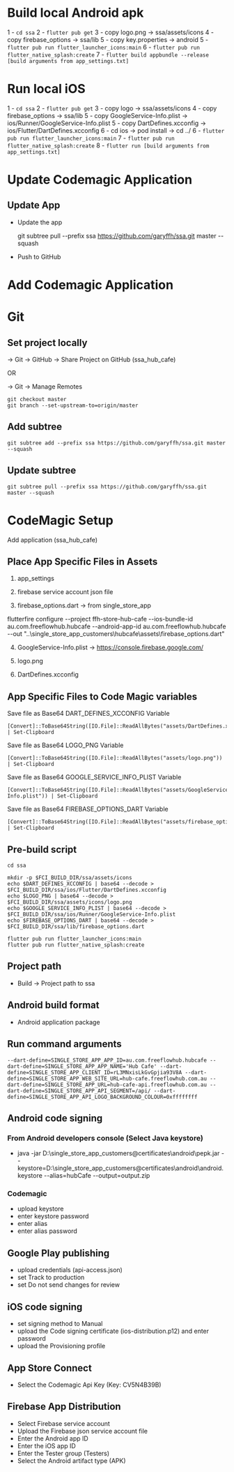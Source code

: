 # Build local Android apk

1 - `cd ssa`
2 - `flutter pub get`
3 - copy logo.png -> ssa/assets/icons
4 - copy firebase_options -> ssa/lib
5 - copy key.properties -> android
5 - `flutter pub run flutter_launcher_icons:main`
6 - `flutter pub run flutter_native_splash:create`
7 - `flutter build appbundle --release [build arguments from app_settings.txt]`

# Run local iOS

1 - `cd ssa`
2 - `flutter pub get`
3 - copy logo -> ssa/assets/icons
4 - copy firebase_options -> ssa/lib
5 - copy GoogleService-Info.plist -> ios/Runner/GoogleService-Info.plist
5 - copy DartDefines.xcconfig -> ios/Flutter/DartDefines.xcconfig
6 - cd ios -> pod install -> cd ../
6 - `flutter pub run flutter_launcher_icons:main`
7 - `flutter pub run flutter_native_splash:create`
8 - `flutter run [build arguments from app_settings.txt]`

# Update Codemagic Application

## Update App

- Update the app


    git subtree pull --prefix ssa https://github.com/garyffh/ssa.git master --squash


- Push to GitHub

# Add Codemagic Application

# Git

## Set project locally

-> Git -> GitHub -> Share Project on GitHub (ssa_hub_cafe)

OR

-> Git -> Manage Remotes

    git checkout master
    git branch --set-upstream-to=origin/master

## Add subtree
    git subtree add --prefix ssa https://github.com/garyffh/ssa.git master --squash

## Update subtree
    git subtree pull --prefix ssa https://github.com/garyffh/ssa.git master --squash



# CodeMagic Setup

Add application (ssa_hub_cafe)



## Place App Specific Files in Assets

1. app_settings

2. firebase service account json file

3. firebase_options.dart -> from single_store_app

flutterfire configure --project ffh-store-hub-cafe --ios-bundle-id au.com.freeflowhub.hubcafe --android-app-id au.com.freeflowhub.hubcafe --out "..\single_store_app_customers\hubcafe\assets\firebase_options.dart"

4. GoogleService-Info.plist -> https://console.firebase.google.com/

5. logo.png

6. DartDefines.xcconfig



## App Specific Files to Code Magic variables

Save file as Base64 DART_DEFINES_XCCONFIG Variable

    [Convert]::ToBase64String([IO.File]::ReadAllBytes("assets/DartDefines.xcconfig")) | Set-Clipboard

Save file as Base64 LOGO_PNG Variable

    [Convert]::ToBase64String([IO.File]::ReadAllBytes("assets/logo.png")) | Set-Clipboard

Save file as Base64 GOOGLE_SERVICE_INFO_PLIST Variable

    [Convert]::ToBase64String([IO.File]::ReadAllBytes("assets/GoogleService-Info.plist")) | Set-Clipboard

Save file as Base64 FIREBASE_OPTIONS_DART Variable

    [Convert]::ToBase64String([IO.File]::ReadAllBytes("assets/firebase_options.dart")) | Set-Clipboard


## Pre-build script

    cd ssa

    mkdir -p $FCI_BUILD_DIR/ssa/assets/icons
    echo $DART_DEFINES_XCCONFIG | base64 --decode > $FCI_BUILD_DIR/ssa/ios/Flutter/DartDefines.xcconfig
    echo $LOGO_PNG | base64 --decode > $FCI_BUILD_DIR/ssa/assets/icons/logo.png
    echo $GOOGLE_SERVICE_INFO_PLIST | base64 --decode > $FCI_BUILD_DIR/ssa/ios/Runner/GoogleService-Info.plist
    echo $FIREBASE_OPTIONS_DART | base64 --decode > $FCI_BUILD_DIR/ssa/lib/firebase_options.dart

    flutter pub run flutter_launcher_icons:main
    flutter pub run flutter_native_splash:create



## Project path

- Build -> Project path to ssa

## Android build format

- Android application package


## Run command arguments

    --dart-define=SINGLE_STORE_APP_APP_ID=au.com.freeflowhub.hubcafe --dart-define=SINGLE_STORE_APP_APP_NAME='Hub Cafe' --dart-define=SINGLE_STORE_APP_CLIENT_ID=rL3MNxisLkGvGpjia93V8A --dart-define=SINGLE_STORE_APP_WEB_SITE_URL=hub-cafe.freeflowhub.com.au --dart-define=SINGLE_STORE_APP_URL=hub-cafe-api.freeflowhub.com.au --dart-define=SINGLE_STORE_APP_API_SEGMENT=/api/ --dart-define=SINGLE_STORE_APP_API_LOGO_BACKGROUND_COLOUR=0xffffffff


## Android code signing

### From Android developers console (Select Java keystore)

- java -jar D:\single_store_app_customers\@certificates\android\pepk.jar --keystore=D:\single_store_app_customers\@certificates\android\android.keystore --alias=hubCafe --output=output.zip


### Codemagic

- upload keystore
- enter keystore password
- enter alias
- enter alias password



## Google Play publishing

- upload credentials (api-access.json)
- set Track to production
- set Do not send changes for review

## iOS code signing

- set signing method to Manual
- upload the Code signing certificate (ios-distribution.p12) and enter password
- upload the Provisioning profile

## App Store Connect

- Select the Codemagic Api Key (Key: CV5N4B39B)


## Firebase App Distribution

- Select Firebase service account
- Upload the Firebase json service account file
- Enter the Android app ID
- Enter the iOS app ID
- Enter the Tester group (Testers)
- Select the Android artifact type (APK)

